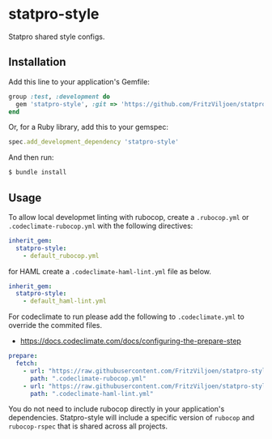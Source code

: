 # statpro-style

Statpro shared style configs.

## Installation

Add this line to your application's Gemfile:

```ruby
group :test, :development do
  gem 'statpro-style', :git => 'https://github.com/FritzViljoen/statpro-style', :branch => 'main'
end
```

Or, for a Ruby library, add this to your gemspec:

```ruby
spec.add_development_dependency 'statpro-style'
```

And then run:

```bash
$ bundle install
```

## Usage
To allow local developmet linting with rubocop, create a `.rubocop.yml` or `.codeclimate-rubocop.yml` with the following directives:

```yaml
inherit_gem:
  statpro-style:
    - default_rubocop.yml
```
for HAML create a `.codeclimate-haml-lint.yml` file as below. 
```yaml
inherit_gem:
  statpro-style:
    - default_haml-lint.yml
```

For codeclimate to run please add the following to `.codeclimate.yml` to override the commited files. 
- https://docs.codeclimate.com/docs/configuring-the-prepare-step

```yaml
prepare:
  fetch:
    - url: "https://raw.githubusercontent.com/FritzViljoen/statpro-style/main/default_rubocop.yml"
      path: ".codeclimate-rubocop.yml"
    - url: "https://raw.githubusercontent.com/FritzViljoen/statpro-style/main/default_haml-lint.yml"
      path: ".codeclimate-haml-lint.yml"
```

You do not need to include rubocop directly in your application's dependencies. Statpro-style will include a specific version of `rubocop` and `rubocop-rspec` that is shared across all projects.
